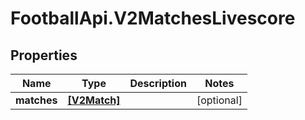# FootballApi.V2MatchesLivescore

## Properties
Name | Type | Description | Notes
------------ | ------------- | ------------- | -------------
**matches** | [**[V2Match]**](V2Match.md) |  | [optional] 
